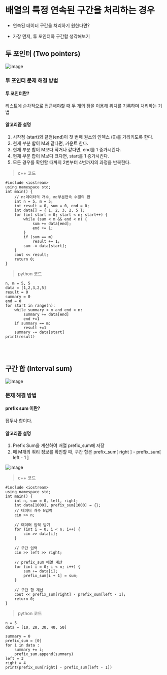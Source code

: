 # 배열의 특정 연속된 구간을 처리하는 경우

* 연속된 데이터 구간을 처리하기 원한다면?

* 가장 먼저, 투 포인터와 구간합 생각해보기



## 투 포인터 (Two pointers)

![image](https://user-images.githubusercontent.com/49062985/83651525-87f7f900-a5f4-11ea-8a7b-e98df6c91fa8.png)

### 투 포인터 문제 해결 방법 

#### 투 포인터란?

리스트에 순차적으로 접근해야할 때 두 개의 점을 이용해 위치를 기록하며 처리하는 기법

#### 알고리즘 설명

1. 시작점 (start)와 끝점(end)이 첫 번째 원소의 인덱스 (0)를 가리키도록 한다.
2. 현재 부분 합이 M과 같다면, 카운트 한다.
3. 현재 부분 합이 M보다 작거나 같다면, end를 1 증가시킨다.
4. 현재 부분 합이 M보다 크다면, start를 1 증가시킨다.
5. 모든 경우를 확인할 때까지 2번부터 4번까지의 과정을 반복한다.



>  c++ 코드

```
#include <iostream>
using namespace std;
int main() {
	// n:데이터의 개수, m:부분연속 수열의 합
	int n = 5, m = 5;
	int result = 0, sum = 0, end = 0;
	int data[] = { 1, 2, 3, 2, 5 };
	for (int start = 0; start < n; start++) {
		while (sum < m && end < n) {
			sum += data[end];
			end += 1;
		}
		if (sum == m)
			result += 1;
		sum -= data[start];
	}
	cout << result;
	return 0;
}
```

> python 코드

```
n, m = 5, 5
data = [1,2,3,2,5]
result = 0
summary = 0
end = 0
for start in range(n):
    while summary < m and end < n:
        summary += data[end]
        end +=1
    if summary == m:
        result +=1
    summary -= data[start]
print(result)
```



<br>

<br>







## 구간 합 (Interval sum)

![image](https://user-images.githubusercontent.com/49062985/83651578-9ba35f80-a5f4-11ea-8c83-45d4ea4840cb.png)

### 문제 해결 방법

#### prefix sum 이란?

접두사 합이다.

#### 알고리즘 설명

1. Prefix Sum을 계산하여 배열 prefix_sum에 저장
2. 매 M개의 쿼리 정보를 확인할 때, 구간 합은 prefix_sum[ right ] - prefix_sum[ left - 1 ]

![image](https://user-images.githubusercontent.com/49062985/83651369-6139c280-a5f4-11ea-8ce4-7664b4b12ad5.png)





> c++ 코드

```
#include <iostream>
using namespace std;
int main() {
	int n, sum = 0, left, right;
	int data[1000], prefix_sum[1000] = {};
	// 데이터 개수 N입력
	cin >> n;
	
	// 데이터 입력 받기
	for (int i = 0; i < n; i++) {
		cin >> data[i];
	}

	// 구간 입력
	cin >> left >> right;

	// prefix_sum 배열 계산
	for (int i = 0; i < n; i++) {
		sum += data[i];
		prefix_sum[i + 1] = sum;
	}

	// 구간 합 계산
	cout << prefix_sum[right] - prefix_sum[left - 1];
	return 0;
}
```



> python 코드

```
n = 5
data = [10, 20, 30, 40, 50]

summary = 0
prefix_sum = [0]
for i in data :
    summary += i;
    prefix_sum.append(summary)
left = 3
right = 4
print(prefix_sum[right] - prefix_sum[left - 1])
```

